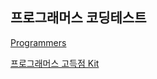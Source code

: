 ## 프로그래머스 코딩테스트 

[Programmers]([https://www.acmicpc.net/](https://school.programmers.co.kr/learn/challenges?order=recent&page=1&levels=1&languages=python3))

[프로그래머스 고득점 Kit](https://school.programmers.co.kr/learn/challenges?tab=algorithm_practice_kit)
